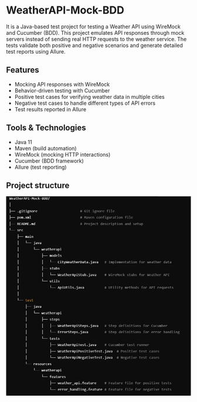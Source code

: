 # WeatherAPI-Mock-BDD

It is a Java-based test project for testing a Weather API using WireMock and Cucumber (BDD). 
This project emulates API responses through mock servers instead of sending real HTTP requests to the weather service.
The tests validate both positive and negative scenarios and generate detailed test reports using Allure.

## Features

- Mocking API responses with WireMock
- Behavior-driven testing with Cucumber
- Positive test cases for verifying weather data in multiple cities
- Negative test cases to handle different types of API errors
- Test results reported in Allure

## Tools & Technologies

- Java 11
- Maven (build automation)
- WireMock (mocking HTTP interactions)
- Cucumber (BDD framework)
- Allure (test reporting)

## Project structure 

![Project Structure](WeatherAPI-Mock-BDD.jpg)
